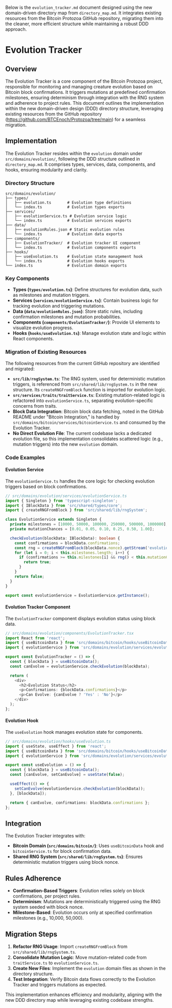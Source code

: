 Below is the `evolution_tracker.md` document designed using the new domain-driven directory map from `directory_map.md`. It integrates existing resources from the Bitcoin Protozoa GitHub repository, migrating them into the cleaner, more efficient structure while maintaining a robust DDD approach.


# Evolution Tracker

## Overview
The Evolution Tracker is a core component of the Bitcoin Protozoa project, responsible for monitoring and managing creature evolution based on Bitcoin block confirmations. It triggers mutations at predefined confirmation milestones, ensuring determinism through integration with the RNG system and adherence to project rules. This document outlines the implementation within the new domain-driven design (DDD) directory structure, leveraging existing resources from the GitHub repository (https://github.com/BTCEnoch/Protozoa/tree/main) for a seamless migration.

## Implementation
The Evolution Tracker resides within the `evolution` domain under `src/domains/evolution/`, following the DDD structure outlined in `directory_map.md`. It comprises types, services, data, components, and hooks, ensuring modularity and clarity.

### Directory Structure
```
src/domains/evolution/
├── types/
│   ├── evolution.ts       # Evolution type definitions
│   └── index.ts           # Evolution types exports
├── services/
│   ├── evolutionService.ts # Evolution service logic
│   └── index.ts           # Evolution services exports
├── data/
│   ├── evolutionRules.json # Static evolution rules
│   └── index.ts           # Evolution data exports
├── components/
│   ├── EvolutionTracker/  # Evolution tracker UI component
│   └── index.ts           # Evolution components exports
├── hooks/
│   ├── useEvolution.ts    # Evolution state management hook
│   └── index.ts           # Evolution hooks exports
└── index.ts               # Evolution domain exports
```

### Key Components
- **Types (`types/evolution.ts`)**: Define structures for evolution data, such as milestones and mutation triggers.
- **Services (`services/evolutionService.ts`)**: Contain business logic for tracking evolution and triggering mutations.
- **Data (`data/evolutionRules.json`)**: Store static rules, including confirmation milestones and mutation probabilities.
- **Components (`components/EvolutionTracker/`)**: Provide UI elements to visualize evolution progress.
- **Hooks (`hooks/useEvolution.ts`)**: Manage evolution state and logic within React components.

### Migration of Existing Resources
The following resources from the current GitHub repository are identified and migrated:
- **`src/lib/rngSystem.ts`**: The RNG system, used for deterministic mutation triggers, is referenced from `src/shared/lib/rngSystem.ts` in the new structure. Its `createRNGFromBlock` function is imported for evolution logic.
- **`src/services/traits/traitService.ts`**: Existing mutation-related logic is refactored into `evolutionService.ts`, separating evolution-specific concerns from traits.
- **Block Data Integration**: Bitcoin block data fetching, noted in the GitHub README under "Bitcoin Integration," is handled by `src/domains/bitcoin/services/bitcoinService.ts` and consumed by the Evolution Tracker.
- **No Direct Evolution File**: The current codebase lacks a dedicated evolution file, so this implementation consolidates scattered logic (e.g., mutation triggers) into the new `evolution` domain.

### Code Examples
#### Evolution Service
The `evolutionService.ts` handles the core logic for checking evolution triggers based on block confirmations.
```typescript
// src/domains/evolution/services/evolutionService.ts
import { Singleton } from 'typescript-singleton';
import { IBlockData } from 'src/shared/types/core';
import { createRNGFromBlock } from 'src/shared/lib/rngSystem';

class EvolutionService extends Singleton {
  private milestones = [10000, 50000, 100000, 250000, 500000, 1000000];
  private mutationChances = [0.01, 0.05, 0.10, 0.25, 0.50, 1.00];

  checkEvolution(blockData: IBlockData): boolean {
    const confirmations = blockData.confirmations;
    const rng = createRNGFromBlock(blockData.nonce).getStream('evolution');
    for (let i = 0; i < this.milestones.length; i++) {
      if (confirmations >= this.milestones[i] && rng() < this.mutationChances[i]) {
        return true;
      }
    }
    return false;
  }
}

export const evolutionService = EvolutionService.getInstance();
```

#### Evolution Tracker Component
The `EvolutionTracker` component displays evolution status using block data.
```typescript
// src/domains/evolution/components/EvolutionTracker.tsx
import React from 'react';
import { useBitcoinData } from 'src/domains/bitcoin/hooks/useBitcoinData';
import { evolutionService } from 'src/domains/evolution/services/evolutionService';

export const EvolutionTracker = () => {
  const { blockData } = useBitcoinData();
  const canEvolve = evolutionService.checkEvolution(blockData);

  return (
    <div>
      <h2>Evolution Status</h2>
      <p>Confirmations: {blockData.confirmations}</p>
      <p>Can Evolve: {canEvolve ? 'Yes' : 'No'}</p>
    </div>
  );
};
```

#### Evolution Hook
The `useEvolution` hook manages evolution state for components.
```typescript
// src/domains/evolution/hooks/useEvolution.ts
import { useState, useEffect } from 'react';
import { useBitcoinData } from 'src/domains/bitcoin/hooks/useBitcoinData';
import { evolutionService } from 'src/domains/evolution/services/evolutionService';

export const useEvolution = () => {
  const { blockData } = useBitcoinData();
  const [canEvolve, setCanEvolve] = useState(false);

  useEffect(() => {
    setCanEvolve(evolutionService.checkEvolution(blockData));
  }, [blockData]);

  return { canEvolve, confirmations: blockData.confirmations };
};
```

## Integration
The Evolution Tracker integrates with:
- **Bitcoin Domain (`src/domains/bitcoin/`)**: Uses `useBitcoinData` hook and `bitcoinService.ts` for block confirmation data.
- **Shared RNG System (`src/shared/lib/rngSystem.ts`)**: Ensures deterministic mutation triggers using block nonce.

## Rules Adherence
- **Confirmation-Based Triggers**: Evolution relies solely on block confirmations, per project rules.
- **Determinism**: Mutations are deterministically triggered using the RNG system seeded with block nonce.
- **Milestone-Based**: Evolution occurs only at specified confirmation milestones (e.g., 10,000, 50,000).

## Migration Steps
1. **Refactor RNG Usage**: Import `createRNGFromBlock` from `src/shared/lib/rngSystem.ts`.
2. **Consolidate Mutation Logic**: Move mutation-related code from `traitService.ts` to `evolutionService.ts`.
3. **Create New Files**: Implement the `evolution` domain files as shown in the directory structure.
4. **Test Integration**: Verify Bitcoin data flows correctly to the Evolution Tracker and triggers mutations as expected.

This implementation enhances efficiency and modularity, aligning with the new DDD directory map while leveraging existing codebase strengths.

